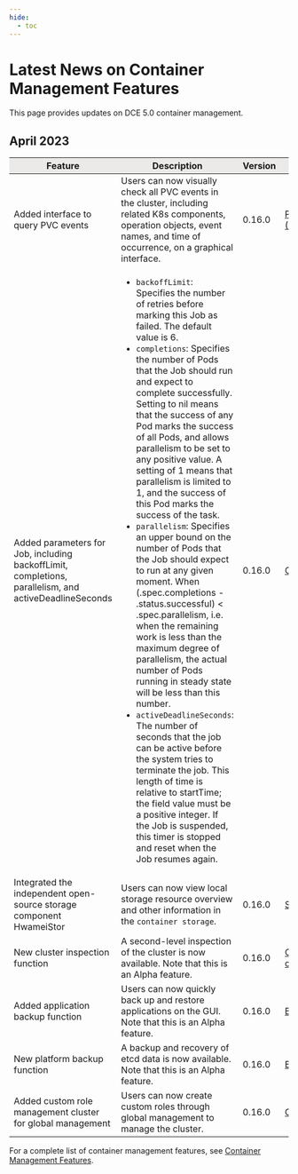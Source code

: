 ```yaml
---
hide:
  - toc
---
```


# Latest News on Container Management Features

This page provides updates on DCE 5.0 container management.

## April 2023

<table>
<thead bgcolor="#ECEAE9" align="center">
<tr>
<th>Feature</th>
<th>Description</th>
<th>Version</th>
<th>Documentation</th>
</tr>
</thead>
<tbody>
<tr>
<td>Added interface to query PVC events</td>
<td>Users can now visually check all PVC events in the cluster, including related K8s components, operation objects, event names, and time of occurrence, on a graphical interface.</td>
<td>0.16.0</td>
<td><a href="https://docs.daocloud.io/kpanda/user-guide/storage/pvc/">PersistentVolumeClaim (PVC)</a></td>
</tr>
<tr>
<td>Added parameters for Job, including backoffLimit, completions, parallelism, and activeDeadlineSeconds</td>
<td>
<ul>
  <li><code>backoffLimit</code>: Specifies the number of retries before marking this Job as failed. The default value is 6. </li>
  <li><code>completions</code>: Specifies the number of Pods that the Job should run and expect to complete successfully. Setting to nil means that the success of any Pod marks the success of all Pods, and allows parallelism to be set to any positive value. A setting of 1 means that parallelism is limited to 1, and the success of this Pod marks the success of the task. </li>
  <li><code>parallelism</code>: Specifies an upper bound on the number of Pods that the Job should expect to run at any given moment. When (.spec.completions - .status.successful) < .spec.parallelism, i.e. when the remaining work is less than the maximum degree of parallelism, the actual number of Pods running in steady state will be less than this number. </li>
  <li><code>activeDeadlineSeconds</code>: The number of seconds that the job can be active before the system tries to terminate the job. This length of time is relative to startTime; the field value must be a positive integer. If the Job is suspended, this timer is stopped and reset when the Job resumes again. </li>
</ul>
</td>
<td>0.16.0</td>
<td><a href="https://docs.daocloud.io/kpanda/user-guide/workloads/create-job/">Create Job</a></td>
</tr>
<tr>
<td>Integrated the independent open-source storage component HwameiStor</td>
<td>Users can now view local storage resource overview and other information in the <code>container storage</code>.</td>
<td>0.16.0</td>
<td><a href="https://docs.daocloud.io/kpanda/user-guide/storage/sc/">Storage Pool</a></td>
</tr>
<tr>
<td>New cluster inspection function</td>
<td>A second-level inspection of the cluster is now available. Note that this is an Alpha feature.</td>
<td>0.16.0</td>
<td><a href="https://docs.daocloud.io/kpanda/user-guide/clusterops/latest-operations/">Cluster recent operations</a></td>
</tr>
<tr>
<td>Added application backup function</td>
<td>Users can now quickly back up and restore applications on the GUI. Note that this is an Alpha feature.</td>
<td>0.16.0</td>
<td><a href="https://docs.daocloud.io/kpanda/user-guide/backup/deployment/">Backing up workloads</a></td>
</tr>
<tr>
<td>New platform backup function</td>
<td>A backup and recovery of etcd data is now available. Note that this is an Alpha feature.</td>
<td>0.16.0</td>
<td><a href="https://docs.daocloud.io/kpanda/best-practice/etcd-backup/">ETCD backup restore</a></td>
</tr>
<tr>
<td>Added custom role management cluster for global management</td>
<td>Users can now create custom roles through global management to manage the cluster.</td>
<td>0.16.0</td>
<td><a href="https://docs.daocloud.io/ghippo/user-guide/access-control/custom-role/">Create a custom role</a></td>
</tr>
</tbody>
</table>

For a complete list of container management features, see [Container Management Features](features.md).
